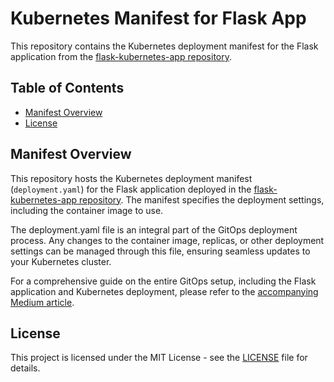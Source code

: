 # Kubernetes Manifest for Flask App

This repository contains the Kubernetes deployment manifest for the Flask application from the [flask-kubernetes-app repository](https://github.com/TadeopCreator/flask-kubernetes-app).

## Table of Contents

- [Manifest Overview](#manifest-overview)
- [License](#license)

## Manifest Overview

This repository hosts the Kubernetes deployment manifest (`deployment.yaml`) for the Flask application deployed in the [flask-kubernetes-app repository](https://github.com/TadeopCreator/flask-kubernetes-app). The manifest specifies the deployment settings, including the container image to use.

The deployment.yaml file is an integral part of the GitOps deployment process. Any changes to the container image, replicas, or other deployment settings can be managed through this file, ensuring seamless updates to your Kubernetes cluster.

For a comprehensive guide on the entire GitOps setup, including the Flask application and Kubernetes deployment, please refer to the [accompanying Medium article](https://medium.com/p/664beeaa82b0/edit).

## License

This project is licensed under the MIT License - see the [LICENSE](LICENSE) file for details.
